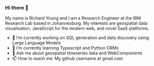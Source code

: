 ### Hi there 👋

My name is Richard Young and I am a Research Engineer at the IBM Research Lab based in Johannesburg. My interests are geospatial data visualisation, JavaScript for the modern web, and novel SaaS platforms.

- 🔭 I’m currently working on SQL generation and data discovery using Large Language Models
- 🌱 I’m currently learning Typescript and Python ORMs
- 💬 Ask me about geospatial timeseries data and WebComponents
- 📫 How to reach me: My github username at gmail.com

